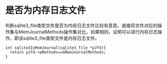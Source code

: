 # 是否为内存日志文件

判断sqlite3_file类型文件是否为内存日志文件比较有意思。直接将文件对应的操作集与MemJournalMethods操作集对比，如果相同，证明可以进行内存日志操作，即该sqlite3_file类型文件是内存日志文件。

	int sqlite3IsMemJournal(sqlite3_file *pJfd){
	  return pJfd->pMethods==&MemJournalMethods;
	}


